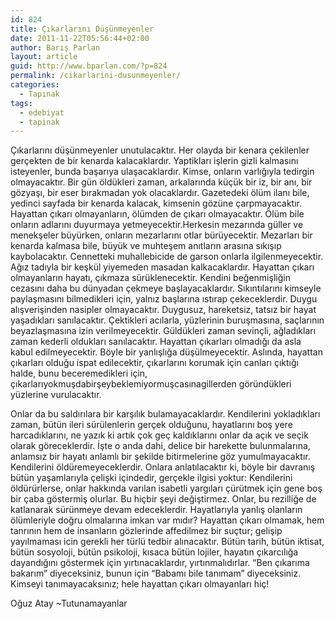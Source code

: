 ```yaml
---
id: 824
title: Çıkarlarını Düşünmeyenler
date: 2011-11-22T05:56:44+02:00
author: Barış Parlan
layout: article
guid: http://www.bparlan.com/?p=824
permalink: /cikarlarini-dusunmeyenler/
categories:
  - Tapınak
tags:
  - edebiyat
  - tapinak
---
```


Çıkarlarını düşünmeyenler unutulacaktır. Her olayda bir kenara çekilenler gerçekten de bir kenarda kalacaklardır. Yaptikları işlerin gizli kalmasını isteyenler, bunda başarıya ulaşacaklardır. Kimse, onların varlığıyla tedirgin olmayacaktır. Bir gün öldükleri zaman, arkalarında küçük bir iz, bir anı, bir gözyaşı, bir eser bırakmadan yok olacaklardır. Gazetedeki ölüm ilanı bile, yedinci sayfada bir kenarda kalacak, kimsenin gözüne çarpmayacaktır. Hayattan çıkarı olmayanların, ölümden de çıkarı olmayacaktır. Ölüm bile onların adlarını duyurmaya yetmeyecektir.<!--more-->Herkesin mezarında güller ve menekşeler büyürken, onların mezarlarını otlar bürüyecektir. Mezarları bir kenarda kalmasa bile, büyük ve muhteşem anıtların arasına sıkışıp kaybolacaktır. Cennetteki muhallebicide de garson onlarla ilgilenmeyecektir. Ağız tadıyla bir keşkül yiyemeden masadan kalkacaklardır. Hayattan çıkarı olmayanların hayatı, çıkmaza sürüklenecektir. Kendini beğenmişliğin cezasını daha bu dünyadan çekmeye başlayacaklardır. Sıkıntılarını kimseyle paylaşmasını bilmedikleri için, yalnız başlarına ıstırap çekeceklerdir. Duygu alışverişinden nasipler olmayacaktır. Duygusuz, hareketsiz, tatsız bir hayat yaşadıkları sanılacaktır. Çektikleri acılarla, yüzlerinin buruşmasına, saçlarının beyazlaşmasına izin verilmeyecektir. Güldükleri zaman sevinçli, ağladıkları zaman kederli oldukları sanılacaktır. Hayattan çıkarları olmadığı da asla kabul edilmeyecektir. Böyle bir yanlışlığa düşülmeyecektir. Aslında, hayattan çıkarları olduğu ispat edilecektir, çıkarlarını korumak için canları çıktığı halde, bunu beceremedikleri için, çıkarlarıyokmuşdabirşeybeklemiyormuşcasınagillerden göründükleri yüzlerine vurulacaktır.

Onlar da bu saldırılara bir karşılık bulamayacaklardır. Kendilerini yokladıkları zaman, bütün ileri sürülenlerin gerçek olduğunu, hayatlarını boş yere harcadıklarını, ne yazık ki artık çok geç kaldıklarını onlar da açık ve seçik olarak göreceklerdir. İşte o anda dahi, delice bir harekette bulunmalarına, anlamsız bir hayatı anlamlı bir şekilde bitirmelerine göz yumulmayacaktır. Kendilerini öldüremeyeceklerdir. Onlara anlatılacaktır ki, böyle bir davranış bütün yaşamlarıyla çelişki içindedir, gerçekle ilgisi yoktur: Kendilerini öldürürlerse, onlar hakkında varılan isabetli yargıları çürütmek için gene boş bir çaba göstermiş olurlar. Bu hiçbir şeyi değiştirmez. Onlar, bu rezilliğe de katlanarak sürünmeye devam edeceklerdir. Hayatlarıyla yanlış olanların ölümleriyle doğru olmalarına imkan var mıdır? Hayattan çıkarı olmamak, hem tanrının hem de insanların gözlerinde affedilmez bir suçtur; gelişip yayılmaması icin gerekli her türlü tedbir alınacaktır. Bütün tarih, bütün iktisat, bütün sosyoloji, bütün psikoloji, kısaca bütün lojiler, hayatın çıkarcılığa dayandığını göstermek için yırtınacaklardır, yırtınmalıdırlar. &#8220;Ben çıkarıma bakarım&#8221; diyeceksiniz, bunun için &#8220;Babamı bile tanımam&#8221; diyeceksiniz. Kimseyi tanımayacaksınız; hele hayattan çıkarı olmayanları hiç!

Oğuz Atay ~Tutunamayanlar
